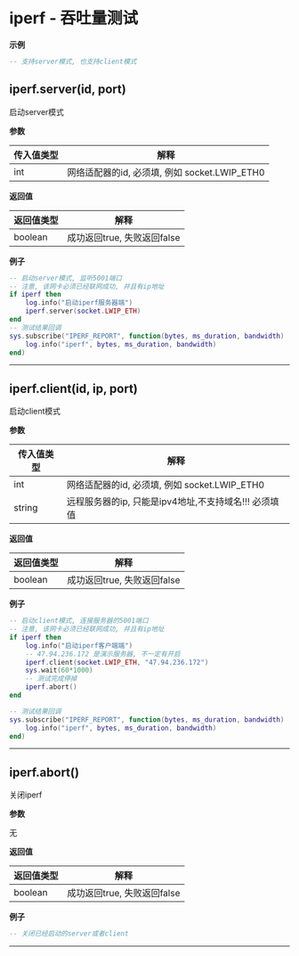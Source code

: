 # iperf - 吞吐量测试

**示例**

```lua
-- 支持server模式, 也支持client模式

```

## iperf.server(id, port)

启动server模式

**参数**

|传入值类型|解释|
|-|-|
|int|网络适配器的id, 必须填, 例如 socket.LWIP_ETH0|

**返回值**

|返回值类型|解释|
|-|-|
|boolean|成功返回true, 失败返回false|

**例子**

```lua
-- 启动server模式, 监听5001端口
-- 注意, 该网卡必须已经联网成功, 并且有ip地址
if iperf then
    log.info("启动iperf服务器端")
    iperf.server(socket.LWIP_ETH)
end
-- 测试结果回调
sys.subscribe("IPERF_REPORT", function(bytes, ms_duration, bandwidth)
    log.info("iperf", bytes, ms_duration, bandwidth)
end)

```

---

## iperf.client(id, ip, port)

启动client模式

**参数**

|传入值类型|解释|
|-|-|
|int|网络适配器的id, 必须填, 例如 socket.LWIP_ETH0|
|string|远程服务器的ip, 只能是ipv4地址,不支持域名!!! 必须填值|

**返回值**

|返回值类型|解释|
|-|-|
|boolean|成功返回true, 失败返回false|

**例子**

```lua
-- 启动client模式, 连接服务器的5001端口
-- 注意, 该网卡必须已经联网成功, 并且有ip地址
if iperf then
    log.info("启动iperf客户端端")
    -- 47.94.236.172 是演示服务器, 不一定有开启
    iperf.client(socket.LWIP_ETH, "47.94.236.172")
    sys.wait(60*1000)
    -- 测试完成停掉
    iperf.abort()
end

-- 测试结果回调
sys.subscribe("IPERF_REPORT", function(bytes, ms_duration, bandwidth)
    log.info("iperf", bytes, ms_duration, bandwidth)
end)

```

---

## iperf.abort()

关闭iperf

**参数**

无

**返回值**

|返回值类型|解释|
|-|-|
|boolean|成功返回true, 失败返回false|

**例子**

```lua
-- 关闭已经启动的server或者client

```

---

